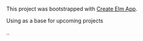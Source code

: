 This project was bootstrapped with [Create Elm App](https://github.com/halfzebra/create-elm-app).

Using as a base for upcoming projects

..
